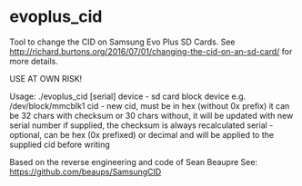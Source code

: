 # evoplus_cid
Tool to change the CID on Samsung Evo Plus SD Cards.
See http://richard.burtons.org/2016/07/01/changing-the-cid-on-an-sd-card/
for more details.

USE AT OWN RISK!

Usage: ./evoplus_cid <device> <cid> [serial]
device - sd card block device e.g. /dev/block/mmcblk1
cid - new cid, must be in hex (without 0x prefix)
  it can be 32 chars with checksum or 30 chars without, it will
  be updated with new serial number if supplied, the checksum is
  always recalculated
serial - optional, can be hex (0x prefixed) or decimal
  and will be applied to the supplied cid before writing

Based on the reverse engineering and code of Sean Beaupre
See: https://github.com/beaups/SamsungCID

